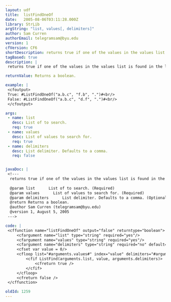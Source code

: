 ```yaml
---
layout: udf
title:  listFindOneOf
date:   2005-08-06T03:11:28.000Z
library: StrLib
argString: "list, values[, delimiters]"
author: Sam Curren
authorEmail: telegramsam@byu.edu
version: 1
cfVersion: CF6
shortDescription: returns true if one of the values in the values list is found in the list.
tagBased: true
description: |
 returns true if one of the values in the values list is found in the list.

returnValue: Returns a boolean.

example: |
 <cfoutput>
 True: #ListFindOneOf("a.b.c", "f.b", ".")#<br/>
 False: #ListFindOneOf("a.b.c", "d.f", ".")#<br/>
 </cfoutput>

args:
 - name: list
   desc: List of to search.
   req: true
 - name: values
   desc: List of values to search for.
   req: true
 - name: delimiters
   desc: List delimiter. Defaults to a comma.
   req: false


javaDoc: |
 <!---
  returns true if one of the values in the values list is found in the list.
  
  @param list      List of to search. (Required)
  @param values      List of values to search for. (Required)
  @param delimiters      List delimiter. Defaults to a comma. (Optional)
  @return Returns a boolean. 
  @author Sam Curren (telegramsam@byu.edu) 
  @version 1, August 5, 2005 
 --->

code: |
 <cffunction name="listFindOneOf" output="false" returntype="boolean">
     <cfargument name="list" type="string" required="yes"/>
     <cfargument name="values" type="string" required="yes"/>
     <cfargument name="delimiters" type="string" required="no" default=","/>
     <cfset var value = 0/>
     <cfloop list="#arguments.values#" index="value" delimiters="#arguments.delimiters#">
         <cfif ListFind(arguments.list, value, arguments.delimiters)>
             <cfreturn true />
         </cfif>
     </cfloop>
     <cfreturn false />
 </cffunction>

oldId: 1259
---
```


